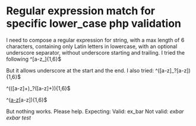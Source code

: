 
# Regular expression match for specific lower_case php validation

I need to compose a regular expression for string, with a max length of 6 characters, containing only Latin letters in lowercase, with an optional underscore separator, without underscore starting and trailing.
I tried the following
^[a-z_]{1,6}$

But it allows underscore at the start and the end.
I also tried:
^([a-z]_?[a-z]){1,6}$

^(([a-z]+)_?([a-z]+)){1,6}$

^([a-z](?:_?)[a-z]){1,6}$

But nothing works. Please help.
Expecting:
Valid:
ex_bar
Not valid:
_exbar
exbar_
_test_

        